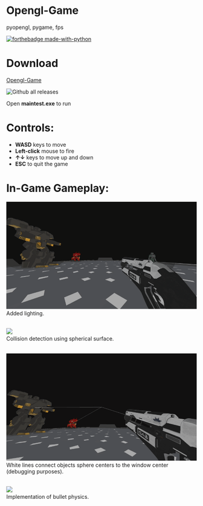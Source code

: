 # Opengl-Game
pyopengl, pygame, fps

[![forthebadge made-with-python](http://ForTheBadge.com/images/badges/made-with-python.svg)](https://www.python.org/)


# Download
[Opengl-Game](https://github.com/WindOfXaos/Opengl-Game/releases/latest/download/Opengl-Game-v0.1.zip) 

![Github all releases](https://img.shields.io/github/downloads/WindOfXaos/Opengl-Game/total?color=red&style=for-the-badge)

Open **maintest.exe** to run

# Controls:
* **WASD** keys to move
* **Left-click** mouse to fire
* **↑↓** keys to move up and down
* **ESC** to quit the game

# In-Game Gameplay:
![](/GIFs/1.gif) <br/> Added lighting.

<br/> ![](/GIFs/2.gif) <br/> Collision detection using spherical surface.

<br/> ![](/GIFs/3.gif) <br/> White lines connect objects sphere centers to the window center (debugging purposes).

<br/> ![](/GIFs/4.gif) <br/> Implementation of bullet physics.
